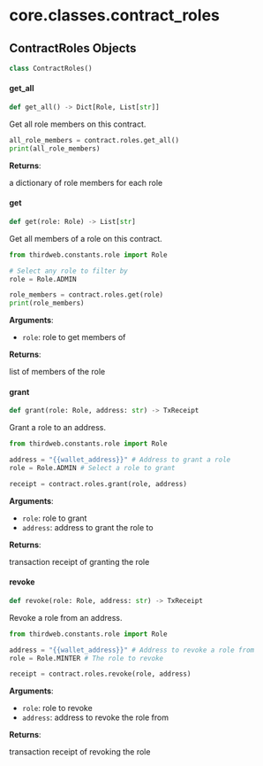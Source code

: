 <a id="core.classes.contract_roles"></a>

# core.classes.contract\_roles

<a id="core.classes.contract_roles.ContractRoles"></a>

## ContractRoles Objects

```python
class ContractRoles()
```

<a id="core.classes.contract_roles.ContractRoles.get_all"></a>

#### get\_all

```python
def get_all() -> Dict[Role, List[str]]
```

Get all role members on this contract.

```python
all_role_members = contract.roles.get_all()
print(all_role_members)
```

**Returns**:

a dictionary of role members for each role

<a id="core.classes.contract_roles.ContractRoles.get"></a>

#### get

```python
def get(role: Role) -> List[str]
```

Get all members of a role on this contract.

```python
from thirdweb.constants.role import Role

# Select any role to filter by
role = Role.ADMIN

role_members = contract.roles.get(role)
print(role_members)
```

**Arguments**:

- `role`: role to get members of

**Returns**:

list of members of the role

<a id="core.classes.contract_roles.ContractRoles.grant"></a>

#### grant

```python
def grant(role: Role, address: str) -> TxReceipt
```

Grant a role to an address.

```python
from thirdweb.constants.role import Role

address = "{{wallet_address}}" # Address to grant a role
role = Role.ADMIN # Select a role to grant

receipt = contract.roles.grant(role, address)
```

**Arguments**:

- `role`: role to grant
- `address`: address to grant the role to

**Returns**:

transaction receipt of granting the role

<a id="core.classes.contract_roles.ContractRoles.revoke"></a>

#### revoke

```python
def revoke(role: Role, address: str) -> TxReceipt
```

Revoke a role from an address.

```python
from thirdweb.constants.role import Role

address = "{{wallet_address}}" # Address to revoke a role from
role = Role.MINTER # The role to revoke

receipt = contract.roles.revoke(role, address)
```

**Arguments**:

- `role`: role to revoke
- `address`: address to revoke the role from

**Returns**:

transaction receipt of revoking the role

